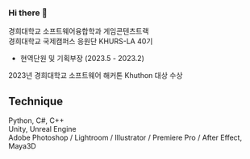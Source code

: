 ### Hi there 👋

경희대학교 소프트웨어융합학과 게임콘텐츠트랙  
경희대학교 국제캠퍼스 응원단 KHURS-LA 40기
  - 현역단원 및 기획부장 (2023.5 - 2023.2)

2023년 경희대학교 소프트웨어 해커톤 Khuthon 대상 수상


## Technique
Python, C#, C++  
Unity, Unreal Engine  
Adobe Photoshop / Lightroom / Illustrator / Premiere Pro / After Effect, Maya3D

<!--
**ketchupmustardmayonnaise/ketchupmustardmayonnaise** is a ✨ _special_ ✨ repository because its `README.md` (this file) appears on your GitHub profile.

Here are some ideas to get you started:

- 🔭 I’m currently working on ...
- 🌱 I’m currently learning ...
- 👯 I’m looking to collaborate on ...
- 🤔 I’m looking for help with ...
- 💬 Ask me about ...
- 📫 How to reach me: ...
- 😄 Pronouns: ...
- ⚡ Fun fact: ...
-->
